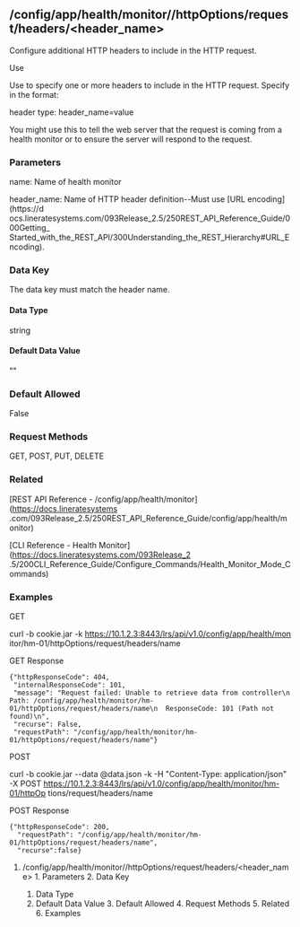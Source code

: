 ## /config/app/health/monitor/<name>/httpOptions/request/headers/<header_name>

Configure additional HTTP headers to include in the HTTP request.

Use

Use to specify one or more headers to include in the HTTP request. Specify in
the format:

header type: header_name=value

You might use this to tell the web server that the request is coming from a
health monitor or to ensure the server will respond to the request.

### Parameters

name: Name of health monitor

header_name: Name of HTTP header definition--Must use [URL encoding](https://d
ocs.lineratesystems.com/093Release_2.5/250REST_API_Reference_Guide/000Getting_
Started_with_the_REST_API/300Understanding_the_REST_Hierarchy#URL_Encoding).

### Data Key

The data key must match the header name.

#### Data Type

string

#### Default Data Value

""

### Default Allowed

False

### Request Methods

GET, POST, PUT, DELETE

### Related

[REST API Reference - /config/app/health/monitor](https://docs.lineratesystems
.com/093Release_2.5/250REST_API_Reference_Guide/config/app/health/monitor)

[CLI Reference - Health Monitor](https://docs.lineratesystems.com/093Release_2
.5/200CLI_Reference_Guide/Configure_Commands/Health_Monitor_Mode_Commands)

### Examples

GET

curl -b cookie.jar -k https://10.1.2.3:8443/lrs/api/v1.0/config/app/health/mon
itor/hm-01/httpOptions/request/headers/name

GET Response

    
    {"httpResponseCode": 404,
     "internalResponseCode": 101,
     "message": "Request failed: Unable to retrieve data from controller\n  Path: /config/app/health/monitor/hm-01/httpOptions/request/headers/name\n  ResponseCode: 101 (Path not found)\n",
     "recurse": False,
     "requestPath": "/config/app/health/monitor/hm-01/httpOptions/request/headers/name"}
    

POST

curl -b cookie.jar --data @data.json -k -H "Content-Type: application/json" -X
POST https://10.1.2.3:8443/lrs/api/v1.0/config/app/health/monitor/hm-01/httpOp
tions/request/headers/name

POST Response

    
    {"httpResponseCode": 200,
      "requestPath": "/config/app/health/monitor/hm-01/httpOptions/request/headers/name",
      "recurse":false}

  1. /config/app/health/monitor/<name>/httpOptions/request/headers/<header_name>
    1. Parameters
    2. Data Key
      1. Data Type
      2. Default Data Value
    3. Default Allowed
    4. Request Methods
    5. Related
    6. Examples

